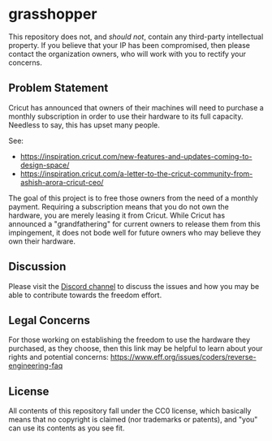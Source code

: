 # grasshopper

This repository does not, and *should not*, contain any third-party intellectual property.
If you believe that your IP has been compromised, then please contact the organization owners,
who will work with you to rectify your concerns.

## Problem Statement
Cricut has announced that owners of their machines will need to purchase a monthly
subscription in order to use their hardware to its full capacity. Needless to say,
this has upset many people.

See:
* https://inspiration.cricut.com/new-features-and-updates-coming-to-design-space/
* https://inspiration.cricut.com/a-letter-to-the-cricut-community-from-ashish-arora-cricut-ceo/

The goal of this project is to free those owners from the need of a monthly payment.
Requiring a subscription means that you do not own the hardware, you are merely
leasing it from Cricut. While Cricut has announced a "grandfathering" for current
owners to release them from this impingement, it does not bode well for future owners
who may believe they own their hardware.

## Discussion
Please visit the [Discord channel](https://discord.com/invite/YWtmzsEPys) to discuss
the issues and how you may be able to contribute towards the freedom effort.

## Legal Concerns
For those working on establishing the freedom to use the hardware they purchased,
as they choose, then this link may be helpful to learn about your rights and
potential concerns:
https://www.eff.org/issues/coders/reverse-engineering-faq

## License
All contents of this repository fall under the CC0 license, which basically means that
no copyright is claimed (nor trademarks or patents), and "you" can use its contents
as you see fit.
